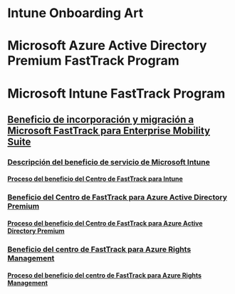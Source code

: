 # Intune Onboarding Art
# Microsoft Azure Active Directory Premium FastTrack Program
# Microsoft Intune FastTrack Program
## [Beneficio de incorporación y migración a Microsoft FastTrack para Enterprise Mobility Suite](FastTrack-Center-Benefit-for-Enterprise-Mobility-Suite.md)
### [Descripción del beneficio de servicio de Microsoft Intune](FastTrack-Center-Benefit-for-Intune.md)
#### [Proceso del beneficio del Centro de FastTrack para Intune](FastTrack-Center-Benefit-Process-for-Intune.md)
### [Beneficio del Centro de FastTrack para Azure Active Directory Premium](FastTrack-Center-Benefit-for-Azure-Active-Directory-Premium.md)
#### [Proceso del beneficio del Centro de FastTrack para Azure Active Directory Premium ](FastTrack-Center-Benefit-Process-for-Azure-Active-Directory-Premium-.md)
### [Beneficio del centro de FastTrack para Azure Rights Management](FastTrack-Center-Benefit-for-Azure-Rights-Management.md)
#### [Proceso del beneficio del centro de FastTrack para Azure Rights Management](FastTrack-Center-Benefit-Process-for-Azure-Rights-Management.md)
